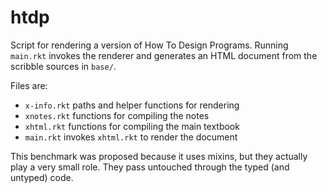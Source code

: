 htdp
====

Script for rendering a version of How To Design Programs.
Running `main.rkt` invokes the renderer and generates an HTML document from the scribble sources in `base/`.

Files are:
- `x-info.rkt` paths and helper functions for rendering
- `xnotes.rkt` functions for compiling the notes
- `xhtml.rkt` functions for compiling the main textbook
- `main.rkt` invokes `xhtml.rkt` to render the document

This benchmark was proposed because it uses mixins, but they actually play a very small role.
They pass untouched through the typed (and untyped) code.
